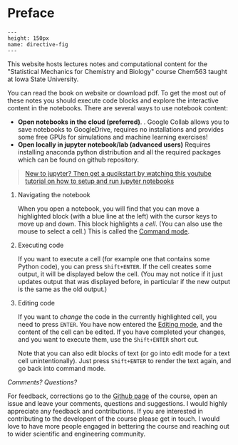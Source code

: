 Preface
============================

```{figure} ./index_fig.jpg
---
height: 150px
name: directive-fig
---
```
 
This website hosts lectures notes and computational content for the "Statistical Mechanics for Chemistry and Biology" course Chem563 taught at Iowa State University.

You can read the book on website or download pdf. To get the most out of these notes you should execute code blocks and explore the interactive content in the notebooks. There are several ways to use notebook content:  
- **Open notebooks in the cloud (preferred)**. . Google Collab allows you to save notebooks to GoogleDrive, requires no installations and provides some free GPUs for simulations and machine learning exercises! 
- **Open locally in jupyter notebook/lab (advanced users)** Requires installing anaconda python distribution and all the required packages which can be found on github repository.  
  
> [New to jupyter? Then get a qucikstart by watching this youtube tutorial on how to setup and run jupyter notebooks](https://www.youtube.com/watch?v=HW29067qVWk)

1. Navigating the notebook

   When you open a notebook, you will find that you can move a highlighted block (with a blue line at the left) with the cursor keys to move up and down. This block highlights a *cell*. (You can also use the mouse to select a cell.) This is called the [Command mode](https://jupyter-notebook.readthedocs.io/en/stable/examples/Notebook/Notebook%20Basics.html#Command-mode).

2. Executing code

   If you want to execute a cell (for example one that contains some Python code), you can press `Shift+ENTER`. If the cell creates some output, it will be displayed below the cell. (You may not notice if it just updates output that was displayed before, in particular if the new output is the same as the old output.)

3. Editing code

   If you want to *change* the code in the currently highlighted cell, you need to press `ENTER`. You have now entered the [Editing mode](https://jupyter-notebook.readthedocs.io/en/stable/examples/Notebook/Notebook%20Basics.html#Edit-mode), and the content of the cell can be edited. If you have completed your changes, and you want to execute them, use the `Shift+ENTER` short cut.

   Note that you can also edit blocks of text (or go into edit mode for a text cell unintentionally). Just press `Shift+ENTER` to render the text again, and go back into command mode.

*Comments? Questions?*

For feedback, corrections go to the [Github page](https://github.com/DPotoyan/Statmech4ChemBio/issues) of the course, open an issue and leave your comments, questions and suggestions. I would highly appreciate any feedback and contributions. If you are interested in contributing to the developent of the course please get in touch. I would love to have more people engaged in bettering the course and reaching out to wider scientific and engineering community. 
